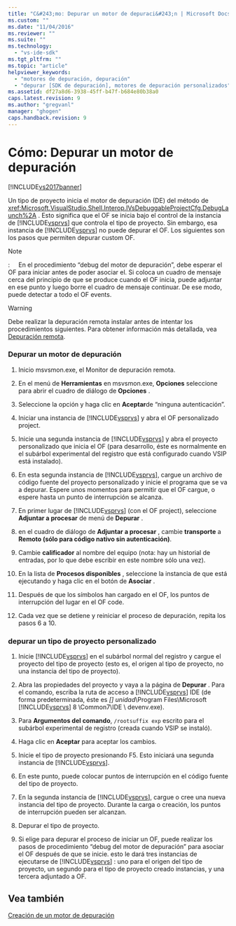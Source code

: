 ```yaml
---
title: "C&#243;mo: Depurar un motor de depuraci&#243;n | Microsoft Docs"
ms.custom: ""
ms.date: "11/04/2016"
ms.reviewer: ""
ms.suite: ""
ms.technology: 
  - "vs-ide-sdk"
ms.tgt_pltfrm: ""
ms.topic: "article"
helpviewer_keywords: 
  - "motores de depuración, depuración"
  - "depurar [SDK de depuración], motores de depuración personalizados"
ms.assetid: df27a8d6-3938-45ff-b47f-b684e80b38a0
caps.latest.revision: 9
ms.author: "gregvanl"
manager: "ghogen"
caps.handback.revision: 9
---
```

# C&#243;mo: Depurar un motor de depuraci&#243;n
[!INCLUDE[vs2017banner](../../code-quality/includes/vs2017banner.md)]

Un tipo de proyecto inicia el motor de depuración \(DE\) del método de <xref:Microsoft.VisualStudio.Shell.Interop.IVsDebuggableProjectCfg.DebugLaunch%2A> .  Esto significa que el OF se inicia bajo el control de la instancia de [!INCLUDE[vsprvs](../../code-quality/includes/vsprvs_md.md)] que controla el tipo de proyecto.  Sin embargo, esa instancia de [!INCLUDE[vsprvs](../../code-quality/includes/vsprvs_md.md)] no puede depurar el OF.  Los siguientes son los pasos que permiten depurar custom OF.  
  
> [!NOTE]
>  :     En el procedimiento “debug del motor de depuración”, debe esperar el OF para iniciar antes de poder asociar el.  Si coloca un cuadro de mensaje cerca del principio de que se produce cuando el OF inicia, puede adjuntar en ese punto y luego borre el cuadro de mensaje continuar.  De ese modo, puede detectar a todo el OF events.  
  
> [!WARNING]
>  Debe realizar la depuración remota instalar antes de intentar los procedimientos siguientes.  Para obtener información más detallada, vea [Depuración remota](../../debugger/remote-debugging.md).  
  
### Depurar un motor de depuración  
  
1.  Inicio msvsmon.exe, el Monitor de depuración remota.  
  
2.  En el menú de **Herramientas** en msvsmon.exe, **Opciones** seleccione para abrir el cuadro de diálogo de **Opciones** .  
  
3.  Seleccione la opción y haga clic en **Aceptar**de “ninguna autenticación”.  
  
4.  Iniciar una instancia de [!INCLUDE[vsprvs](../../code-quality/includes/vsprvs_md.md)] y abra el OF personalizado project.  
  
5.  Inicie una segunda instancia de [!INCLUDE[vsprvs](../../code-quality/includes/vsprvs_md.md)] y abra el proyecto personalizado que inicia el OF \(para desarrollo, éste es normalmente en el subárbol experimental del registro que está configurado cuando VSIP está instalado\).  
  
6.  En esta segunda instancia de [!INCLUDE[vsprvs](../../code-quality/includes/vsprvs_md.md)], cargue un archivo de código fuente del proyecto personalizado y inicie el programa que se va a depurar.  Espere unos momentos para permitir que el OF cargue, o espere hasta un punto de interrupción se alcanza.  
  
7.  En primer lugar de [!INCLUDE[vsprvs](../../code-quality/includes/vsprvs_md.md)] \(con el OF project\), seleccione **Adjuntar a procesar** de menú de **Depurar** .  
  
8.  en el cuadro de diálogo de **Adjuntar a procesar** , cambie **transporte** a **Remoto \(sólo para código nativo sin autenticación\)**.  
  
9. Cambie **calificador** al nombre del equipo \(nota: hay un historial de entradas, por lo que debe escribir en este nombre sólo una vez\).  
  
10. En la lista de **Procesos disponibles** , seleccione la instancia de que está ejecutando y haga clic en el botón de **Asociar** .  
  
11. Después de que los símbolos han cargado en el OF, los puntos de interrupción del lugar en el OF code.  
  
12. Cada vez que se detiene y reiniciar el proceso de depuración, repita los pasos 6 a 10.  
  
### depurar un tipo de proyecto personalizado  
  
1.  Inicie [!INCLUDE[vsprvs](../../code-quality/includes/vsprvs_md.md)] en el subárbol normal del registro y cargue el proyecto del tipo de proyecto \(esto es, el origen al tipo de proyecto, no una instancia del tipo de proyecto\).  
  
2.  Abra las propiedades del proyecto y vaya a la página de **Depurar** .  Para el comando, escriba la ruta de acceso a [!INCLUDE[vsprvs](../../code-quality/includes/vsprvs_md.md)] IDE \(de forma predeterminada, éste es *\[\] unidad*\\Program Files\\Microsoft [!INCLUDE[vsprvs](../../code-quality/includes/vsprvs_md.md)] 8 \\Common7\\IDE \\ devenv.exe\).  
  
3.  Para **Argumentos del comando**, `/rootsuffix exp` escrito para el subárbol experimental de registro \(creada cuando VSIP se instaló\).  
  
4.  Haga clic en **Aceptar** para aceptar los cambios.  
  
5.  Inicie el tipo de proyecto presionando F5.  Esto iniciará una segunda instancia de [!INCLUDE[vsprvs](../../code-quality/includes/vsprvs_md.md)].  
  
6.  En este punto, puede colocar puntos de interrupción en el código fuente del tipo de proyecto.  
  
7.  En la segunda instancia de [!INCLUDE[vsprvs](../../code-quality/includes/vsprvs_md.md)], cargue o cree una nueva instancia del tipo de proyecto.  Durante la carga o creación, los puntos de interrupción pueden ser alcanzan.  
  
8.  Depurar el tipo de proyecto.  
  
9. Si elige para depurar el proceso de iniciar un OF, puede realizar los pasos de procedimiento “debug del motor de depuración” para asociar el OF después de que se inicie.  esto le dará tres instancias de ejecutarse de [!INCLUDE[vsprvs](../../code-quality/includes/vsprvs_md.md)] : uno para el origen del tipo de proyecto, un segundo para el tipo de proyecto creado instancias, y una tercera adjuntado a OF.  
  
## Vea también  
 [Creación de un motor de depuración](../../extensibility/debugger/creating-a-custom-debug-engine.md)